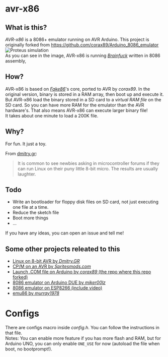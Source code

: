 # avr-x86
## What is this?
*AVR-x86* is a 8086+ emulator running on AVR Arduino. This project is originally forked from https://github.com/corax89/Arduino_8086_emulator
![Proteus simulation](https://user-images.githubusercontent.com/68118236/112129528-1415f400-8bfa-11eb-93f2-7bdf84fe7214.png)
<br> As you can see in the image, AVR-x86 is running [*Brainfuck*](https://en.wikipedia.org/wiki/Brainfuck) written in 8086 assembly,

## How?
AVR-x86 is based on [*Fake86*](http://fake86.rubbermallet.org/)'s core, ported to AVR by *corax89*. In the original version, binary is stored in a RAM array, then boot up and execute it. But AVR-x86 load the binary stored in a SD card to a *virtual RAM file* on the SD card. So you can have more RAM for the emulator than the AVR hardware's. That also means AVR-x86 can execute larger binary file!
<br> It takes about one minute to load a 200K file.

## Why?
For fun. It just a toy.

From [dmitry.gr](http://dmitry.gr/?r=05.Projects&proj=07.%20Linux%20on%208bit):
> It is common to see newbies asking in microcontroller forums if they can run Linux on their puny little 8-bit micro. The results are usually laughter.

## Todo
- Write an bootloader for floppy disk files on SD card, not just executing one file at a time.
- Reduce the sketch file
- Boot more things
- ...

If you have any ideas, you can open an issue and tell me!

## Some other projects releated to this
- [Linux on 8-bit AVR by *Dmitry.GR*](http://dmitry.gr/?r=05.Projects&proj=07.%20Linux%20on%208bit)
- [CP/M on an AVR by *Spritesmods.com*](https://spritesmods.com/?art=avrcpm)
- [Launch .COM file on Arduino by *corax89* (the repo where this repo forked)](https://github.com/corax89/Arduino_8086_emulator)
- [8086 emulator on Arduino DUE by *miker00lz*](https://forum.arduino.cc/index.php?topic=605391.0)
- [8086 emulator on ESP8266 (include video)](https://www.hackster.io/janost/ibm-pc-xt-emulator-on-an-esp8266-42abcc)
- [emu86 by *murray1978*](https://github.com/murray1978/emu86)

# Configs
There are configs macro inside *config.h*. You can follow the instructions in that file.
<br>Notes: You can enable more feature if you has more flash and RAM, but for Arduino UNO, you can only enable `ONE_USE` for now (autoload the file when boot, no bootprompt!).
